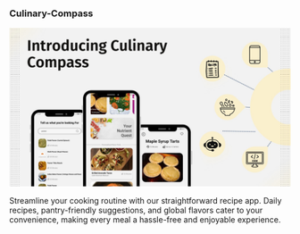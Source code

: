 ### Culinary-Compass

![AppDemo](https://github.com/Archit381/Culinary-Compass/blob/main/Assets/ppt_pics/Slide3.jpg)

Streamline your cooking routine with our straightforward recipe app. Daily recipes, pantry-friendly suggestions, and global flavors cater to your convenience, making every meal a hassle-free and enjoyable experience.
